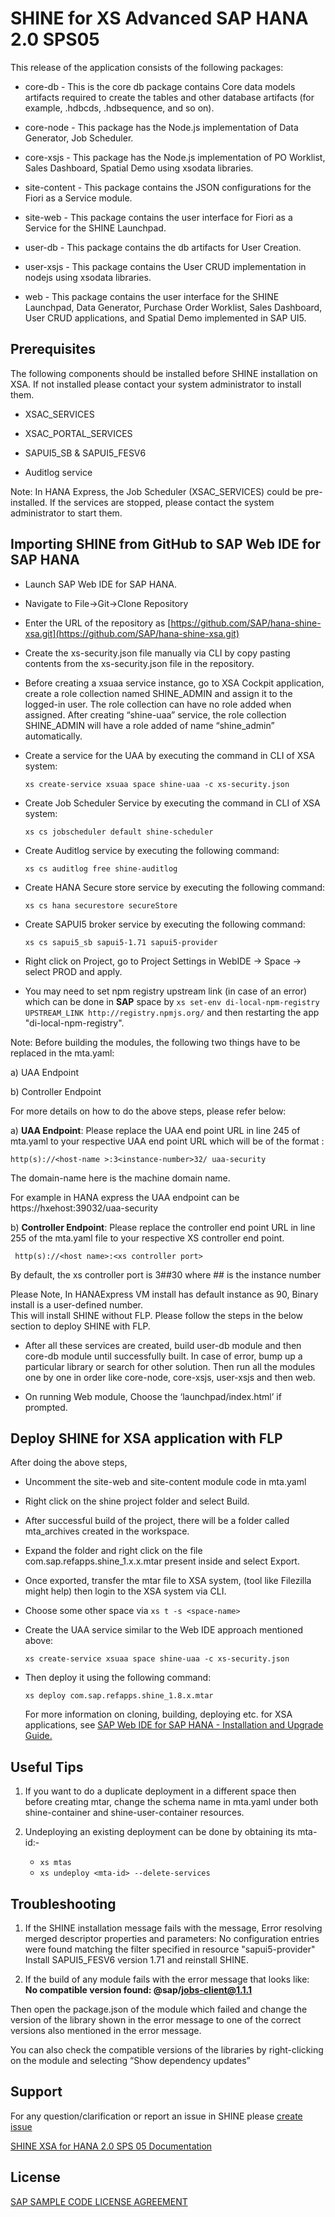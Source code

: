 SHINE for XS Advanced SAP HANA 2.0 SPS05
===============

This release of the application consists of the following packages:

- core-db - This is the core db package contains Core data models artifacts required to create the tables and other database artifacts (for example, .hdbcds, .hdbsequence, and so on).

- core-node - This package has the Node.js implementation of Data Generator, Job Scheduler.

- core-xsjs - This package has the Node.js implementation of PO Worklist, Sales Dashboard, Spatial Demo using xsodata libraries.

- site-content - This package contains the JSON configurations for the Fiori as a Service module.

- site-web - This package contains the user interface for Fiori as a Service for the SHINE Launchpad.

- user-db - This package contains the db artifacts for User Creation.

- user-xsjs - This package contains the User CRUD implementation in nodejs using xsodata libraries.

- web - This package contains the user interface for the SHINE Launchpad, Data Generator, Purchase Order Worklist, Sales Dashboard, User CRUD applications, and Spatial Demo implemented in SAP UI5.

## Prerequisites
The following components should be installed before SHINE installation on XSA. If not installed please contact your system administrator to install them.

- XSAC_SERVICES   

- XSAC_PORTAL_SERVICES

- SAPUI5_SB & SAPUI5_FESV6

- Auditlog service   

Note: In HANA Express, the Job Scheduler (XSAC_SERVICES) could be pre-installed.
If the services are stopped, please contact the system administrator to start them.

## Importing SHINE from GitHub to SAP Web IDE for SAP HANA

- Launch SAP Web IDE for SAP HANA.

- Navigate to File->Git->Clone Repository
- Enter the URL of the repository as [https://github.com/SAP/hana-shine-xsa.git](https://github.com/SAP/hana-shine-xsa.git)

- Create the xs-security.json file manually via CLI by copy pasting contents from the xs-security.json file in the repository.

- Before creating a xsuaa service instance, go to XSA Cockpit application, create a role collection named SHINE_ADMIN and assign it to the logged-in user. The role collection can have no role added when assigned. After creating “shine-uaa” service, the role collection SHINE_ADMIN will have a role added of name “shine_admin” automatically.

- Create a service for the UAA by executing the command in CLI of XSA system:

    `xs create-service xsuaa space shine-uaa -c xs-security.json`

- Create Job Scheduler Service by executing the command in CLI of XSA system:
  
    `xs cs jobscheduler default shine-scheduler`

- Create Auditlog service by executing the following command:   

    `xs cs auditlog free shine-auditlog`
    
- Create HANA Secure store service by executing the following command:   

    `xs cs hana securestore secureStore`    

- Create SAPUI5 broker service by executing the following command:

    `xs cs sapui5_sb sapui5-1.71 sapui5-provider`

- Right click on Project, go to Project Settings in WebIDE -> Space -> select PROD and apply.

- You may need to set npm registry upstream link (in case of an error) which can be done in **SAP** space by `xs set-env di-local-npm-registry UPSTREAM_LINK http://registry.npmjs.org/` and then restarting the app "di-local-npm-registry".

Note: Before building the modules, the following two things have to be replaced in the mta.yaml:

a)	UAA Endpoint 

b)	Controller Endpoint
	
For more details on how to do the above steps, please refer below:
	
   a)	**UAA Endpoint**: Please replace the UAA end point URL in line 245 of mta.yaml to your respective UAA end point URL which will be of the format :

   `http(s)://<host-name >:3<instance-number>32/ uaa-security`

   The domain-name here is the machine domain name.

   For example in HANA express the UAA endpoint can be https://hxehost:39032/uaa-security

   b)   **Controller Endpoint**: Please replace the controller end point URL in line 255 of the mta.yaml file to your respective XS controller end point.
   
   ` http(s)://<host name>:<xs controller port>`

   By default, the xs controller port is 3##30 where ## is the instance number

   Please Note, In HANAExpress VM install has default instance as 90, Binary install is a user-defined number.   
   This will install SHINE without FLP. Please follow the steps in the below section to deploy SHINE with FLP.

- 	After all these services are created, build user-db module and then core-db module until successfully built. In case of error, bump up a particular library or search for other solution. Then run all the modules one by one in order like core-node, core-xsjs, user-xsjs and then web.

- On running Web module, Choose the ‘launchpad/index.html’ if prompted.

## Deploy SHINE for XSA application with FLP  ##

After doing the above steps,

- Uncomment the site-web and site-content module code in mta.yaml
- Right click on the shine project folder and select Build.
- After successful build of the project, there will be a folder called mta_archives created in the workspace.
- Expand the folder and right click on the file com.sap.refapps.shine_1.x.x.mtar present inside and select Export.
- Once exported, transfer the mtar file to XSA system, (tool like Filezilla might help) then login to the XSA system via CLI.

- Choose some other space via `xs t -s <space-name>`

- Create the UAA service similar to the Web IDE approach mentioned above:

    `xs create-service xsuaa space shine-uaa -c xs-security.json`

- Then deploy it using the following command:

    `xs deploy com.sap.refapps.shine_1.8.x.mtar`

   For more information on cloning, building, deploying etc. for XSA applications, see [SAP Web IDE for SAP HANA - Installation and  Upgrade Guide. ](https://help.sap.com/viewer/4505d0bdaf4948449b7f7379d24d0f0d/2.0.05/en-US/0a1c5d829a074a8a889acd2ace444042.html)

## Useful Tips

1. If you want to do a duplicate deployment in a different space then before creating mtar, change the schema name in mta.yaml under both shine-container and shine-user-container resources.

2. Undeploying an existing deployment can be done by obtaining its mta-id:-
    - `xs mtas`
    - `xs undeploy <mta-id> --delete-services`

## Troubleshooting

1. If the SHINE installation message fails with the message, 
Error resolving merged descriptor properties and parameters: No configuration entries were found matching the filter specified in resource "sapui5-provider" 
Install SAPUI5_FESV6 version 1.71 and reinstall SHINE.

2. If the build of any module fails with the error message that looks like:   
   **No compatible version found: @sap/jobs-client@1.1.1**

Then open the package.json of the module which failed and change the version of the library shown in the error message to one of the correct versions also mentioned in the error message.

You can also check the compatible versions of the libraries by right-clicking on the module and selecting “Show dependency updates”

## Support
For any question/clarification or report an issue in SHINE please [create issue](https://github.com/sap/hana-shine-xsa/issues/new/)

[SHINE XSA for HANA 2.0 SPS 05 Documentation ](https://help.sap.com/doc/13ff61e61a8f442090e27050dc61f019/2.0.05/en-US/SAP_HANA_Interactive_Education_SHINE_for_SAP_HANA_XS_Advanced_en_HANA2.0SPS05.pdf)

## License
[SAP SAMPLE CODE LICENSE AGREEMENT](LICENSE)
